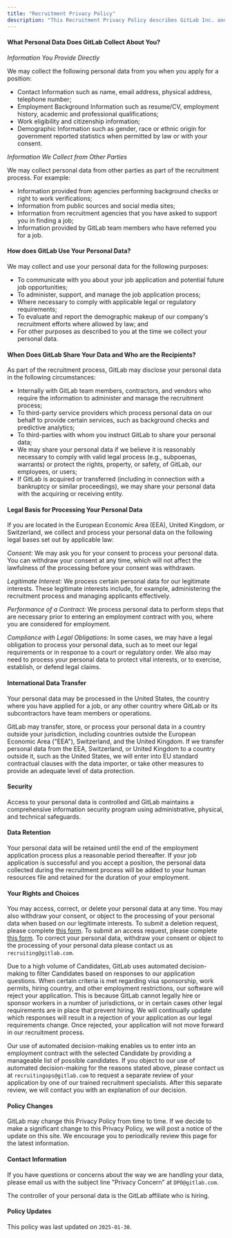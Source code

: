 ```yaml
---
title: "Recruitment Privacy Policy"
description: "This Recruitment Privacy Policy describes GitLab Inc. and its affiliates (GitLab) practices for collecting, storing, and processing your personal data as part of the recruitment process."
---
```



#### What Personal Data Does GitLab Collect About You?

*Information You Provide Directly*

We may collect the following personal data from you when you apply for a position:

- Contact Information such as name, email address, physical address, telephone number;
- Employment Background Information such as resume/CV, employment history, academic and professional qualifications;
- Work eligibility and citizenship information;
- Demographic Information such as gender, race or ethnic origin for government reported statistics when permitted by law or with your consent.

*Information We Collect from Other Parties*

We may collect personal data from other parties as part of the recruitment process. For example:

- Information provided from agencies performing background checks or right to work verifications;
- Information from public sources and social media sites;
- Information from recruitment agencies that you have asked to support you in finding a job;
- Information provided by GitLab team members who have referred you for a job.

#### How does GitLab Use Your Personal Data?

We may collect and use your personal data for the following purposes:

- To communicate with you about your job application and potential future job opportunities;
- To administer, support, and manage the job application process;
- Where necessary to comply with applicable legal or regulatory requirements;
- To evaluate and report the demographic makeup of our company's recruitment efforts where allowed by law; and
- For other purposes as described to you at the time we collect your personal data.

#### When Does GitLab Share Your Data and Who are the Recipients?

As part of the recruitment process, GitLab may disclose your personal data in the following circumstances:

- Internally with GitLab team members, contractors, and vendors who require the information to administer and manage the recruitment process;
- To third-party service providers which process personal data on our behalf to provide certain services, such as background checks and predictive analytics;
- To third-parties with whom you instruct GitLab to share your personal data;
- We may share your personal data if we believe it is reasonably necessary to comply with valid legal process (e.g., subpoenas, warrants) or protect the rights, property, or safety, of GitLab, our employees, or users;
- If GitLab is acquired or transferred (including in connection with a bankruptcy or similar proceedings), we may share your personal data with the acquiring or receiving entity.

#### Legal Basis for Processing Your Personal Data

If you are located in the European Economic Area (EEA), United Kingdom, or Switzerland, we collect and process your personal data on the following legal bases set out by applicable law:

*Consent:* We may ask you for your consent to process your personal data. You can withdraw your consent at any time, which will not affect the lawfulness of the processing before your consent was withdrawn.

*Legitimate Interest:* We process certain personal data for our legitimate interests. These legitimate interests include, for example, administering the recruitment process and managing applicants effectively.

*Performance of a Contract:* We process personal data to perform steps that are necessary prior to entering an employment contract with you, where you are considered for employment.

*Compliance with Legal Obligations:* In some cases, we may have a legal obligation to process your personal data, such as to meet our legal requirements or in response to a court or regulatory order. We also may need to process your personal data to protect vital interests, or to exercise, establish, or defend legal claims.

#### International Data Transfer

Your personal data may be processed in the United States, the country where you have applied for a job, or any other country where GitLab or its subcontractors have team members or operations.

GitLab may transfer, store, or process your personal data in a country outside your jurisdiction, including countries outside the European Economic Area ("EEA"), Switzerland, and the United Kingdom. If we transfer personal data from the EEA, Switzerland, or United Kingdom to a country outside it, such as the United States, we will enter into EU standard contractual clauses with the data importer, or take other measures to provide an adequate level of data protection.

#### Security

Access to your personal data is controlled and GitLab maintains a comprehensive information security program using administrative, physical, and technical safeguards.

#### Data Retention

Your personal data will be retained until the end of the employment application process plus a reasonable period thereafter. If your job application is successful and you accept a position, the personal data collected during the recruitment process will be added to your human resources file and retained for the duration of your employment.

#### Your Rights and Choices

You may access, correct, or delete your personal data at any time. You may also withdraw your consent, or object to the processing of your personal data when based on our legitimate interests. To submit a deletion request, please complete [this form](https://docs.google.com/forms/d/e/1FAIpQLSe38cv9E08t7hZWpKwiTzudgASHBUKszlEUXrH4ebQ4sx9hmA/viewform?usp=sf_link). To submit an access request, please complete [this form](https://docs.google.com/forms/d/e/1FAIpQLSdlEoArR_hnmKvj08kCDSz31HBN44JF2caQFPpsxnxme4OL9Q/viewform?usp=sf_link). To correct your personal data, withdraw your consent or object to the processing of your personal data please contact us as `recruiting@gitlab.com`.

Due to a high volume of Candidates, GitLab uses automated decision-making to filter Candidates based on responses to our application questions.  When certain criteria is met regarding visa sponsorship, work permits, hiring country, and other employment restrictions, our software will reject your application.  This is because GitLab cannot legally hire or sponsor workers in a number of jurisdictions, or in certain cases other legal requirements are in place that prevent hiring. We will continually update which responses will result in a rejection of your application as our legal requirements change.  Once rejected, your application will not move forward in our recruitment process.

Our use of automated decision-making enables us to enter into an employment contract with the selected Candidate by providing a manageable list of possible candidates.  If you object to our use of automated decision-making for the reasons stated above, please contact us at `recruitingops@gitlab.com` to request a separate review of your application by one of our trained recruitment specialists.  After this separate review, we will contact you with an explanation of our decision.

#### Policy Changes

GitLab may change this Privacy Policy from time to time. If we decide to make a significant change to this Privacy Policy, we will post a notice of the update on this site. We encourage you to periodically review this page for the latest information.

#### Contact Information

If you have questions or concerns about the way we are handling your data, please email us with the subject line "Privacy Concern" at `DPO@gitlab.com`.

The controller of your personal data is the GitLab affiliate who is hiring.

#### Policy Updates

This policy was last updated on `2025-01-30`.
